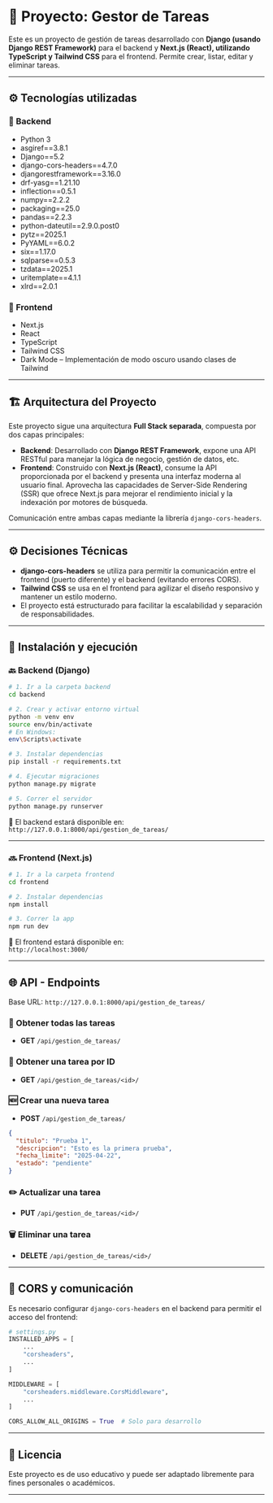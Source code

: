 # 📝 Proyecto: Gestor de Tareas

Este es un proyecto de gestión de tareas desarrollado con **Django (usando Django REST Framework)** para el backend y **Next.js (React), utilizando TypeScript y Tailwind CSS** para el frontend. Permite crear, listar, editar y eliminar tareas.

---

## ⚙️ Tecnologías utilizadas

### 🔧 Backend

- Python 3
- asgiref==3.8.1
- Django==5.2
- django-cors-headers==4.7.0
- djangorestframework==3.16.0
- drf-yasg==1.21.10
- inflection==0.5.1
- numpy==2.2.2
- packaging==25.0
- pandas==2.2.3
- python-dateutil==2.9.0.post0
- pytz==2025.1
- PyYAML==6.0.2
- six==1.17.0
- sqlparse==0.5.3
- tzdata==2025.1
- uritemplate==4.1.1
- xlrd==2.0.1

### 🎨 Frontend

- Next.js
- React
- TypeScript 
- Tailwind CSS
- Dark Mode – Implementación de modo oscuro usando clases de Tailwind

---

## 🏗️ Arquitectura del Proyecto

Este proyecto sigue una arquitectura **Full Stack separada**, compuesta por dos capas principales:

- **Backend**: Desarrollado con **Django REST Framework**, expone una API RESTful para manejar la lógica de negocio, gestión de datos, etc.
- **Frontend**: Construido con **Next.js (React)**, consume la API proporcionada por el backend y presenta una interfaz moderna al usuario final. Aprovecha las capacidades de Server-Side Rendering (SSR) que ofrece Next.js para mejorar el rendimiento inicial y la indexación por motores de búsqueda.

Comunicación entre ambas capas mediante la librería `django-cors-headers`.

---

## ⚙️ Decisiones Técnicas
- **django-cors-headers** se utiliza para permitir la comunicación entre el frontend (puerto diferente) y el backend (evitando errores CORS).
- **Tailwind CSS** se usa en el frontend para agilizar el diseño responsivo y mantener un estilo moderno.
- El proyecto está estructurado para facilitar la escalabilidad y separación de responsabilidades.

---

## 🚀 Instalación y ejecución

### 🔙 Backend (Django)

```bash
# 1. Ir a la carpeta backend
cd backend

# 2. Crear y activar entorno virtual
python -m venv env
source env/bin/activate  
# En Windows: 
env\Scripts\activate

# 3. Instalar dependencias
pip install -r requirements.txt

# 4. Ejecutar migraciones
python manage.py migrate

# 5. Correr el servidor
python manage.py runserver
```

📍 El backend estará disponible en:  
`http://127.0.0.1:8000/api/gestion_de_tareas/`

---

### 🔜 Frontend (Next.js)

```bash
# 1. Ir a la carpeta frontend
cd frontend

# 2. Instalar dependencias
npm install

# 3. Correr la app
npm run dev
```

📍 El frontend estará disponible en:  
`http://localhost:3000/`

---

## 🌐 API - Endpoints

Base URL: `http://127.0.0.1:8000/api/gestion_de_tareas/`

### 🔄 Obtener todas las tareas
- **GET** `/api/gestion_de_tareas/`

### 🔎 Obtener una tarea por ID
- **GET** `/api/gestion_de_tareas/<id>/`

### 🆕 Crear una nueva tarea
- **POST** `/api/gestion_de_tareas/`
```json
{
  "titulo": "Prueba 1",
  "descripcion": "Esto es la primera prueba",
  "fecha_limite": "2025-04-22",
  "estado": "pendiente"
}
```

### ✏️ Actualizar una tarea
- **PUT** `/api/gestion_de_tareas/<id>/`

### 🗑️ Eliminar una tarea
- **DELETE** `/api/gestion_de_tareas/<id>/`

---

## 🔐 CORS y comunicación

Es necesario configurar `django-cors-headers` en el backend para permitir el acceso del frontend:

```python
# settings.py
INSTALLED_APPS = [
    ...
    "corsheaders",
    ...
]

MIDDLEWARE = [
    "corsheaders.middleware.CorsMiddleware",
    ...
]

CORS_ALLOW_ALL_ORIGINS = True  # Solo para desarrollo
```

---

## 🧾 Licencia

Este proyecto es de uso educativo y puede ser adaptado libremente para fines personales o académicos.

---